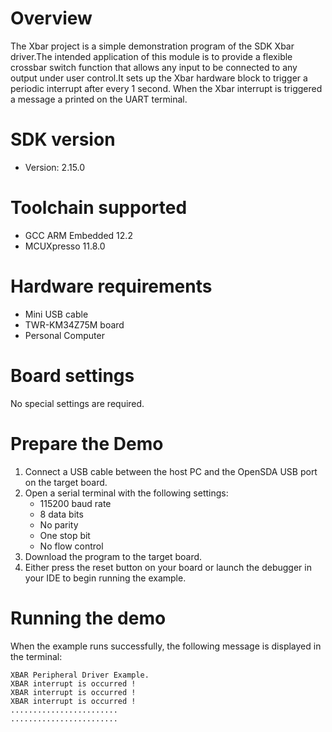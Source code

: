Overview
========
The Xbar project is a simple demonstration program of the SDK Xbar driver.The intended application
of this module is to provide a flexible crossbar switch function that allows any input to be
connected to any output under user control.It sets up the Xbar hardware block to trigger a periodic
interrupt after every 1 second. When the Xbar interrupt is triggered a message a printed on the UART
terminal.

SDK version
===========
- Version: 2.15.0

Toolchain supported
===================
- GCC ARM Embedded  12.2
- MCUXpresso  11.8.0

Hardware requirements
=====================
- Mini USB cable
- TWR-KM34Z75M board
- Personal Computer

Board settings
==============
No special settings are required.

Prepare the Demo
================
1.  Connect a USB cable between the host PC and the OpenSDA USB port on the target board.
2.  Open a serial terminal with the following settings:
    - 115200 baud rate
    - 8 data bits
    - No parity
    - One stop bit
    - No flow control
3. Download the program to the target board.
4. Either press the reset button on your board or launch the debugger in your IDE to begin running the example.

Running the demo
================
When the example runs successfully, the following message is displayed in the terminal:

~~~~~~~~~~~~~~~~~~~~~~~~~~~~~~~~~~~
XBAR Peripheral Driver Example.
XBAR interrupt is occurred !
XBAR interrupt is occurred !
XBAR interrupt is occurred !
........................
........................
~~~~~~~~~~~~~~~~~~~~~~~~~~~~~~~~~~~
